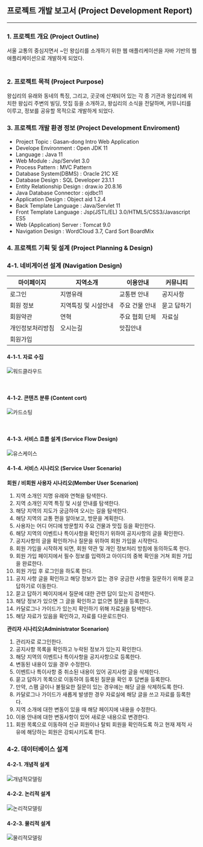 ## 프로젝트 개발 보고서 (Project Development Report)
-----------------------
### 1. 프로젝트 개요 (Project Outline)

서울 교통의 중심지면서 ~인 왕십리를 소개하기 위한 웹 애플리케이션을 자바 기반의 웹 애플리케이션으로 개발하게 되었다.<br><br>

### 2. 프로젝트 목적 (Project Purpose)
왕십리의 유래와 동네의 특징, 그리고, 곳곳에 산재되어 있는 각 종 기관과
왕십리에 위치한 왕십리 주변의 빌딩, 맛집 등을 소개하고, 왕십리의 소식을 전달하며,
커뮤니티를 이루고, 정보를 공유할 목적으로 개발하게 되었다.

### 3. 프로젝트 개발 환경 정보 (Project Development Enviroment)

- Project Topic : Gasan-dong Intro Web Application
- Develope Environment : Open JDK 11
- Language : Java 11
- Web Module : Jsp/Servlet 3.0
- Process Pattern : MVC Pattern
- Database System(DBMS) : Oracle 21C XE
- Database Design : SQL Developer 23.1.1
- Entity Relationship Design : draw.io 20.8.16
- Java Database Connector : ojdbc11
- Application Design : Object aid 1.2.4
- Back Template Language : Java/Servlet 11
- Front Template Language : Jsp(JSTL/EL) 3.0/HTML5/CSS3/Javascript ES5
- Web (Application) Server : Tomcat 9.0
- Navigation Design : WordCloud 3.7, Card Sort BoardMix
  
### 4. 프로젝트 기획 및 설계 (Project Planning & Design)

### 4-1. 네비게이션 설계 (Navigation Design)
| 마이페이지 | 지역소개 | 이용안내 | 커뮤니티 |
|--------|--------|--------|--------|
| 로그인 | 지명유래 | 교통편 안내 |  공지사항 |
| 회원 정보 | 지역특징 및 시설안내 | 주요 건물 안내 | 묻고 답하기 |
| 회원약관 | 연혁 | 주요 협회 단체 | 자료실 |
| 개인정보처리방침 | 오시는길 | 맛집안내 | &nbsp; |
| 회원가입 | &nbsp; | &nbsp; | &nbsp; |

#### 4-1-1. 자료 수집
![워드클라우드](./design/wordcloud.png)

<br>

#### 4-1-2. 콘텐츠 분류 (Content cort)

![카드소팅](./design/cardsortion.png)

<br>

#### 4-1-3. 서비스 흐름 설계 (Service Flow Design)
![유스케이스](./design/usecase.png)

#### 4-1-4. 서비스 시나리오 (Service User Scenario)

**회원 / 비회원 사용자 시나리오(Member User Scenarion)**
1. 지역 소개인 지명 유래와 연혁을 탐색한다.
2. 지역 소개인 지역 특징 및 시설 안내를 탐색한다.
3. 해당 지역의 지도가 궁금하여 오시는 길을 탐색한다.
4. 해당 지역의 교통 편을 알아보고, 방문을 계획한다.
5. 사용자는 어디 어디에 방문할지 주요 건물과 맛집 등을 확인한다.
6. 해당 지역의 이벤트나 특이사항을 확인하기 위하여 공지사항의 글을 확인한다.
7. 공지사항의 글을 확인하거나 질문을 위하여 회원 가입을 시작한다.
8. 회원 가입을 시작하게 되면, 회원 약관 및 개인 정보처리 방침에 동의하도록 한다.
9. 회원 가입 페이지에서 필수 정보를 입력하고 아이디의 중복 확인을 거쳐 회원 가입을 완료한다.
10. 회원 가입 후 로그인을 하도록 한다.
11. 공지 사항 글을 확인하고 해당 정보가 없는 경우 궁금한 사항을 질문하기 위해 묻고 답하기로 이동한다.
12. 묻고 답하기 페이지에서 질문에 대한 관련 답이 있는지 검색한다.
13. 해당 정보가 있으면 그 글을 확인하고 없으면 질문을 등록한다.
14. 카달로그나 가이드가 있는지 확인하기 위해 자료실을 탐색한다.
15. 해당 자료가 있음을 확인하고, 자료를 다운로드한다.

**관리자 시나리오(Administrator Scenarion)**

1. 관리자로 로그인한다.
2. 공지사항 목록을 확인하고 누락된 정보가 있는지 확인한다.
3. 해당 지역의 이벤트나 특이사항을 공지사항으로 등록한다.
4. 변동된 내용이 있을 경우 수정한다.
5. 이벤트나 특이사항 중 취소된 내용이 있어 공지사항 글을 삭제한다.
6. 묻고 답하기 목록으로 이동하여 등록된 질문을 확인 후 답변을 등록한다.
7. 만약, 스팸 글이나 불필요한 질문이 있는 경우에는 해당 글을 삭제하도록 한다.
8. 카달로그나 가이드가 새롭게 발생한 경우 자료실에 해당 글을 쓰고 자료를 등록한다.
9. 지역 소개에 대한 변동이 있을 때 해당 페이지에 내용을 수정한다.
10. 이용 안내에 대한 변동사항이 있어 새로운 내용으로 변경한다.
11. 회원 목록으로 이동하여 신규 회원이나 탈퇴 회원을 확인하도록 하고 현재 제적 사유에 해당하는 회원은 강퇴시키도록 한다.

### 4-2. 데이터베이스 설계

#### 4-2-1. 개념적 설계

![개념적모델링](./design/concept.drawio.png)

#### 4-2-2. 논리적 설계

![논리적모델링](./design/info.drawio.png)

#### 4-2-3. 물리적 설계

![물리적모델링](./design/design.png)